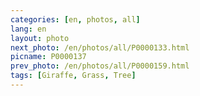```yaml
---
categories: [en, photos, all]
lang: en
layout: photo
next_photo: /en/photos/all/P0000133.html
picname: P0000137
prev_photo: /en/photos/all/P0000159.html
tags: [Giraffe, Grass, Tree]
---
```


